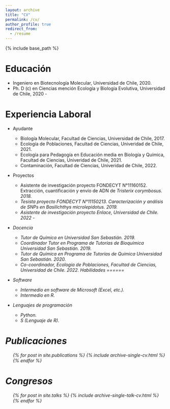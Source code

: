 ```yaml
---
layout: archive
title: "CV"
permalink: /cv/
author_profile: true
redirect_from:
  - /resume
---
```


{% include base_path %}

Educación
======
* Ingeniero en Biotecnología Molecular, Universidad de Chile, 2020.
* Ph. D (c) en Ciencias mención Ecología y Biología Evolutiva, Universidad de Chile, 2020 -

Experiencia Laboral
======
* Ayudante
  * Biología Molecular, Facultad de Ciencias, Universidad de Chile, 2017.
  * Ecología de Poblaciones, Facultad de Ciencias, Univeridad de Chile, 2021.
  * Ecología para Pedagogía en Educación media en Biología y Química, Facultad de Ciencias, Univeridad de Chile, 2021.
  * Contaminación, Facultad de Ciencias, Univeridad de Chile, 2022.

* Proyectos
  * Asistente de investigación proyecto FONDECYT N°11160152. Extracción, cuantificación y envío de ADN de <i>Tristerix corymbosus<i>. 2018.
  * Tesista proyecto FONDECYT N°11150213. Caracterización y    análisis de SNPs en <i>Basilichthys microlepidotus<i>. 2019.
  * Asistente de investigación proyecto Enlace, Universidad de Chile. 2022 -
  
* Docencia
  *   Tutor de Química en Universidad San Sebastián. 2019.
  *   Coordinador Tutor en Programa de Tutorías de Bioquímica Universidad San Sebastián. 2019.
  *   Tutor de Química en Programa de Tutorías de Química Universidad San Sebastián. 2020.
  *   Co-coordinador, Ecología de Poblaciones, Facultad de Ciencias, Universidad de Chile. 2022.
Habilidades
======
* Software
  * Intermedio en software de Microsoft (Excel, etc.).
  * Intermedio en R.
* Lenguajes de programación
  * Python.
  * S (Lenguaje de R).

Publicaciones
======
  <ul>{% for post in site.publications %}
    {% include archive-single-cv.html %}
  {% endfor %}</ul>
  
Congresos
======
  <ul>{% for post in site.talks %}
    {% include archive-single-talk-cv.html %}
  {% endfor %}</ul>
  
